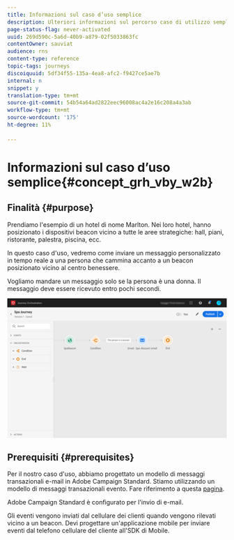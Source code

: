 ```yaml
---
title: Informazioni sul caso d’uso semplice
description: Ulteriori informazioni sul percorso caso di utilizzo semplice
page-status-flag: never-activated
uuid: 269d590c-5a6d-40b9-a879-02f5033863fc
contentOwner: sauviat
audience: rns
content-type: reference
topic-tags: journeys
discoiquuid: 5df34f55-135a-4ea8-afc2-f9427ce5ae7b
internal: n
snippet: y
translation-type: tm+mt
source-git-commit: 54b54a64ad2822eec96008ac4a2e16c208a4a3ab
workflow-type: tm+mt
source-wordcount: '175'
ht-degree: 11%

---
```



# Informazioni sul caso d’uso semplice{#concept_grh_vby_w2b}

## Finalità {#purpose}

Prendiamo l&#39;esempio di un hotel di nome Marlton. Nei loro hotel, hanno posizionato i dispositivi beacon vicino a tutte le aree strategiche: hall, piani, ristorante, palestra, piscina, ecc.

In questo caso d&#39;uso, vedremo come inviare un messaggio personalizzato in tempo reale a una persona che cammina accanto a un beacon posizionato vicino al centro benessere.

Vogliamo mandare un messaggio solo se la persona è una donna. Il messaggio deve essere ricevuto entro pochi secondi.

![](../assets/journeyuc1_16.png)

## Prerequisiti {#prerequisites}

Per il nostro caso d&#39;uso, abbiamo progettato un modello di messaggi transazionali e-mail in  Adobe Campaign Standard. Stiamo utilizzando un modello di messaggi transazionali evento. Fare riferimento a questa [pagina](https://docs.adobe.com/content/help/it-IT/campaign-standard/using/communication-channels/transactional-messaging/about-transactional-messaging.translate.html).

 Adobe Campaign Standard è configurato per l&#39;invio di e-mail.

Gli eventi vengono inviati dal cellulare dei clienti quando vengono rilevati vicino a un beacon. Devi progettare un&#39;applicazione mobile per inviare eventi dal telefono cellulare del cliente all&#39;SDK di Mobile.